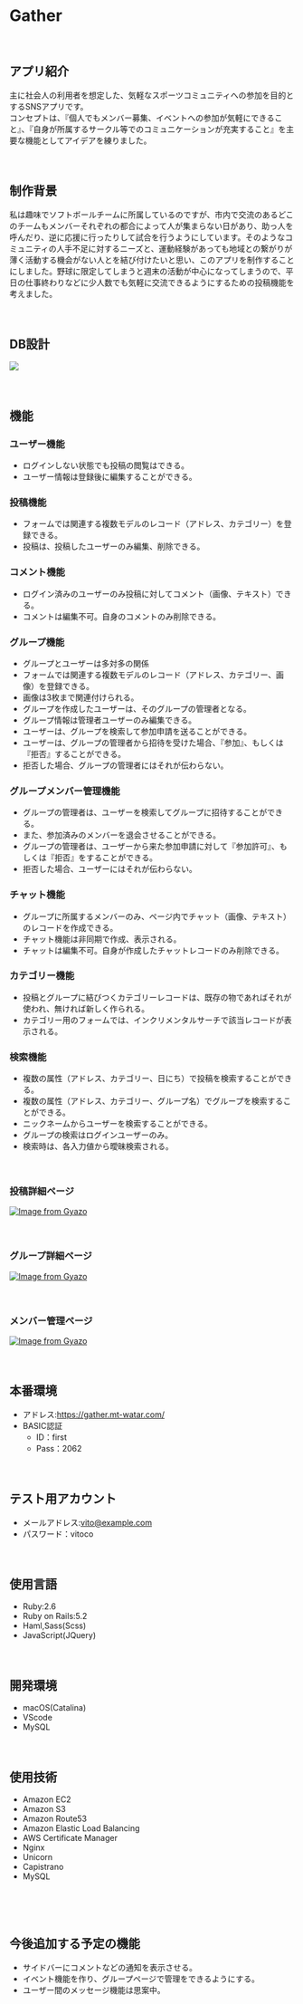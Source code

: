 # Gather
<br>

## アプリ紹介
主に社会人の利用者を想定した、気軽なスポーツコミュニティへの参加を目的とするSNSアプリです。<br>
コンセプトは、『個人でもメンバー募集、イベントへの参加が気軽にできること』、『自身が所属するサークル等でのコミュニケーションが充実すること』を主要な機能としてアイデアを練りました。
<br><br><br>

## 制作背景
私は趣味でソフトボールチームに所属しているのですが、市内で交流のあるどこのチームもメンバーそれぞれの都合によって人が集まらない日があり、助っ人を呼んだり、逆に応援に行ったりして試合を行うようにしています。そのようなコミュニティの人手不足に対するニーズと、運動経験があっても地域との繋がりが薄く活動する機会がない人とを結び付けたいと思い、このアプリを制作することにしました。野球に限定してしまうと週末の活動が中心になってしまうので、平日の仕事終わりなどに少人数でも気軽に交流できるようにするための投稿機能を考えました。
<br><br><br>
## DB設計
![](https://i.gyazo.com/c5c84245bae72b03b3f4974fd130fd65.png)
<br><br><br>
## 機能
### ユーザー機能
- ログインしない状態でも投稿の閲覧はできる。
- ユーザー情報は登録後に編集することができる。
### 投稿機能
- フォームでは関連する複数モデルのレコード（アドレス、カテゴリー）を登録できる。
- 投稿は、投稿したユーザーのみ編集、削除できる。
### コメント機能
- ログイン済みのユーザーのみ投稿に対してコメント（画像、テキスト）できる。
- コメントは編集不可。自身のコメントのみ削除できる。
### グループ機能
- グループとユーザーは多対多の関係
- フォームでは関連する複数モデルのレコード（アドレス、カテゴリー、画像）を登録できる。
- 画像は3枚まで関連付けられる。
- グループを作成したユーザーは、そのグループの管理者となる。
- グループ情報は管理者ユーザーのみ編集できる。
- ユーザーは、グループを検索して参加申請を送ることができる。
- ユーザーは、グループの管理者から招待を受けた場合、『参加』、もしくは『拒否』することができる。
- 拒否した場合、グループの管理者にはそれが伝わらない。
### グループメンバー管理機能
- グループの管理者は、ユーザーを検索してグループに招待することができる。
- また、参加済みのメンバーを退会させることができる。
- グループの管理者は、ユーザーから来た参加申請に対して『参加許可』、もしくは『拒否』をすることができる。
- 拒否した場合、ユーザーにはそれが伝わらない。
### チャット機能
- グループに所属するメンバーのみ、ページ内でチャット（画像、テキスト）のレコードを作成できる。
- チャット機能は非同期で作成、表示される。
- チャットは編集不可。自身が作成したチャットレコードのみ削除できる。
### カテゴリー機能
- 投稿とグループに結びつくカテゴリーレコードは、既存の物であればそれが使われ、無ければ新しく作られる。
- カテゴリー用のフォームでは、インクリメンタルサーチで該当レコードが表示される。
### 検索機能
- 複数の属性（アドレス、カテゴリー、日にち）で投稿を検索することができる。
- 複数の属性（アドレス、カテゴリー、グループ名）でグループを検索することができる。
- ニックネームからユーザーを検索することができる。
- グループの検索はログインユーザーのみ。
- 検索時は、各入力値から曖昧検索される。
<br><br><br>
### 投稿詳細ページ
[![Image from Gyazo](https://i.gyazo.com/3c39fde85ce48b274191fc8e41c208ee.gif)](https://gyazo.com/3c39fde85ce48b274191fc8e41c208ee)
<br><br><br>
### グループ詳細ページ
[![Image from Gyazo](https://i.gyazo.com/34056f487180ea422386d302b13d85b2.gif)](https://gyazo.com/34056f487180ea422386d302b13d85b2)
<br><br><br>

### メンバー管理ページ
[![Image from Gyazo](https://i.gyazo.com/0010add3b162dbd4da556dc2919cf03d.gif)](https://gyazo.com/0010add3b162dbd4da556dc2919cf03d)
<br><br><br>
## 本番環境
- アドレス:https://gather.mt-watar.com/
- BASIC認証
  - ID：first
  - Pass：2062
<br><br><br>
## テスト用アカウント
- メールアドレス:vito@example.com
- パスワード：vitoco
<br><br><br>
## 使用言語
- Ruby:2.6
- Ruby on Rails:5.2
- Haml,Sass(Scss)
- JavaScript(JQuery)
<br><br><br>
## 開発環境
- macOS(Catalina)
- VScode
- MySQL
<br><br><br>
## 使用技術
- Amazon EC2
- Amazon S3
- Amazon Route53
- Amazon Elastic Load Balancing
- AWS Certificate Manager
- Nginx
- Unicorn
- Capistrano
- MySQL

<br><br><br>
## 今後追加する予定の機能
- サイドバーにコメントなどの通知を表示させる。
- イベント機能を作り、グループページで管理をできるようにする。
- ユーザー間のメッセージ機能は思案中。






